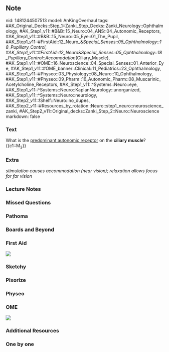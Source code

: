 ## Note
nid: 1481244507513
model: AnKingOverhaul
tags: #AK_Original_Decks::Step_1::Zanki_Step_Decks::Zanki_Neurology::Ophthalmology, #AK_Step1_v11::#B&B::15_Neuro::04_ANS::04_Autonomic_Receptors, #AK_Step1_v11::#B&B::15_Neuro::05_Eye::01_The_Pupil, #AK_Step1_v11::#FirstAid::12_Neuro_&_Special_Senses::05_Ophthalmology::18_Pupillary_Control, #AK_Step1_v11::#FirstAid::12_Neuro_&_Special_Senses::05_Ophthalmology::18_Pupillary_Control::Accomodation_(Ciliary_Muscle), #AK_Step1_v11::#OME::16_Neuroscience::04_Special_Senses::01_Anterior_Eye, #AK_Step1_v11::#OME_banner::Clinical::11_Pediatrics::23_Ophthalmology, #AK_Step1_v11::#Physeo::03_Physiology::08_Neuro::10_Ophthalmology, #AK_Step1_v11::#Physeo::09_Pharm::16_Autonomic_Pharm::08_Muscarinic_Acetylcholine_Receptors, #AK_Step1_v11::^Systems::Neuro::eye, #AK_Step1_v11::^Systems::Neuro::KaplanNeurology::unorganized, #AK_Step1_v11::^Systems::Neuro::neurology, #AK_Step2_v11::!Shelf::Neuro::no_dupes, #AK_Step2_v11::#Resources_by_rotation::Neuro::step1_neuro::neuroscience_zanki, #AK_Step2_v11::Original_decks::Zanki_Step_2::Neuro::Neuroscience
markdown: false

### Text
<div>
  <div>
    <div>
      <div>
        What is the <u>predominant autonomic receptor</u> on the
        <b>ciliary muscle</b>?
      </div>
      <div>
        {{c1::M<sub>3</sub>}}
      </div>
    </div>
  </div>
</div>

### Extra
<i>stimulation causes accommodation (near vision); relaxation
allows focus for far vision</i>

### Lecture Notes


### Missed Questions


### Pathoma


### Boards and Beyond


### First Aid
<img src="tmpI2ysAI.png">

### Sketchy


### Pixorize


### Physeo


### OME
<div class="ome-widget">
  <a href=
  "https://onlinemeded.org/spa/pediatrics/ophthalmology/acquire?ref=anki">
  <img src="_OME_AnkiFlashcards_Lesson_4.png"></a>
</div>

### Additional Resources


### One by one

